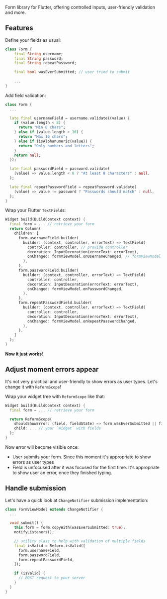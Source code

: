Form library for Flutter, offering controlled inputs, user-friendly validation and more.

## Features

Define your fields as usual:
```dart
class Form {
    final String username;
    final String password;
    final String repeatPassword;

    final bool wasEverSubmitted; // user tried to submit
    
    ...
}
```

Add field validation:
```dart
class Form {
  ...

  late final usernameField = username.validate((value) {
    if (value.length < 8) {
      return "Min 8 chars";
    } else if (value.length > 16) {
      return "Max 16 chars";
    } else if (isAlphanumeric(value)) {
      return "Only numbers and letters";
    }
    return null;
  });

  late final passwordField = password.validate(
    (value) => value.length < 8 ? "At least 8 characters" : null,
  );

  late final repeatPasswordField = repeatPassword.validate(
    (value) => value != password ? "Passwords should match" : null,
  );
}
```

Wrap your Flutter `TextField`s:
```dart
Widget build(BuildContext context) {
  final form = ... // retrieve your form
  return Column(
    children: [
      form.usernameField.builder(
        builder: (context, controller, errorText) => TextField(
          controller: controller, // provide controller
          decoration: InputDecoration(errorText: errorText),
          onChanged: formViewModel.onUsernameChanged, // formViewModel - is your state managemnt instance. It could be ChangeNotifier, Cubit e.t.c.
        ),
      ),
      form.passwordField.builder(
        builder: (context, controller, errorText) => TextField(
          controller: controller,
          decoration: InputDecoration(errorText: errorText),
          onChanged: formViewModel.onPasswordChanged,
        ),
      ),
      form.repeatPasswordField.builder(
        builder: (context, controller, errorText) => TextField(
          controller: controller,
          decoration: InputDecoration(errorText: errorText),
          onChanged: formViewModel.onRepeatPasswordChanged,
        ),
      ),
    ]
  );
}
```
**Now it just works**!

## Adjust moment errors appear

It's not very practical and user-friendly to show errors as user types.
Let's change it with `ReformScope`!

Wrap your widget tree with `ReformScope` like that:

```dart
Widget build(BuildContext context) {
  final form = ... // retrieve your form

  return ReformScope(
    shouldShowError: (field, fieldState) => form.wasEverSubmitted || fieldState.wasEverUnfocused;
    child: ... // your `Widget` with fields
  );
} 
```

Now error will become visible once:
* User submits your form. Since this moment it's appropriate to show errors as user types
* Field is unfocused after it was focused for the first time. It's appropriate to show user an error, once they finished typing.

## Handle submission

Let's have a quick look at `ChangeNotifier` submission implementation:

```dart
class FormViewModel extends ChangeNotifier {
  ...

  void submit() {
    this.form = form.copyWith(wasEverSubmitted: true);
    notifyListeners();

    // utility class to help with validation of multiple fields
    final isValid = Reform.isValid([
      form.usernameField,
      form.passwordField,
      form.repeatPasswordField,
    ]);

    if (isValid) {
      // POST request to your server
    }
  }
}
```